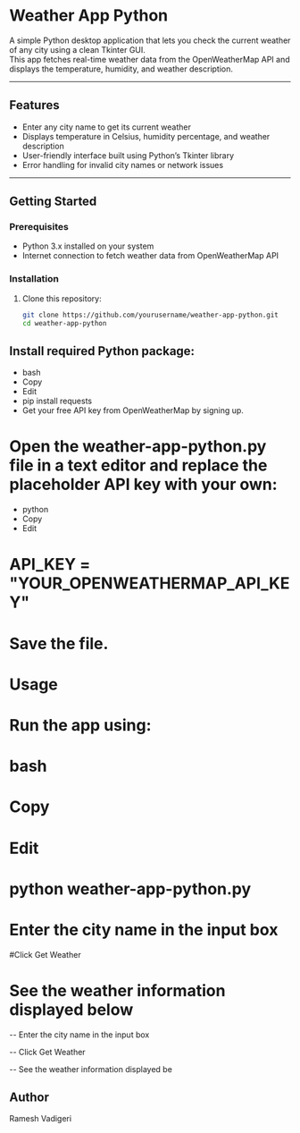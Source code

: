 # Weather App Python

A simple Python desktop application that lets you check the current weather of any city using a clean Tkinter GUI.  
This app fetches real-time weather data from the OpenWeatherMap API and displays the temperature, humidity, and weather description.

---

## Features

- Enter any city name to get its current weather
- Displays temperature in Celsius, humidity percentage, and weather description
- User-friendly interface built using Python’s Tkinter library
- Error handling for invalid city names or network issues

---

## Getting Started

### Prerequisites

- Python 3.x installed on your system
- Internet connection to fetch weather data from OpenWeatherMap API

### Installation

1. Clone this repository:

   ```bash
   git clone https://github.com/yourusername/weather-app-python.git
   cd weather-app-python

## Install required Python package:

- bash
- Copy
- Edit
- pip install requests
- Get your free API key from OpenWeatherMap by signing up.

# Open the weather-app-python.py file in a text editor and replace the placeholder API key with your own:

- python
- Copy
- Edit
# API_KEY = "YOUR_OPENWEATHERMAP_API_KEY"
# Save the file.

# Usage
# Run the app using:

# bash
# Copy
# Edit
# python weather-app-python.py
# Enter the city name in the input box

#Click Get Weather

# See the weather information displayed below
-- Enter the city name in the input box

-- Click Get Weather

-- See the weather information displayed be

## Author

Ramesh Vadigeri

